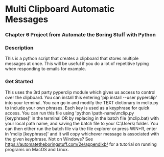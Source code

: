 # Multi Clipboard Automatic Messages
### Chapter 6 Project from Automate the Boring Stuff with Python

### Description
This is a python script that creates a clipboard that stores multiple messages at once. This will be useful if you do a lot of repetitive typing when responding to
emails for example. 

### Get Started
This uses the 3rd party pyperclip module which gives us access to control over the clipboard. You can install this entering 'pip install --user pyperclip' into your 
terminal. You can go in and modify the TEXT dictionary in mclip.py to include your own phrases. Each key is used as a keyphrase for quick access. You can run this file
using 'python \path-name\mclip.py \[keyphrase]' in the terminal OR by replacing <path-name> in the batch file (mclip.bat) with your local path name, and saving the batch
file to your C:\Users\\<name> folder. You can then either run the batch file via the file explorer or press WIN+R, enter in 'mclip \[keyphrase]' and it will copy 
whichever message is associated with the given keyphrase.
Not on Windows? See https://automatetheboringstuff.com/2e/appendixb/ for a tutorial on running programs on MacOS and Linux.
